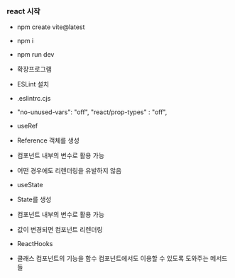 ### react 시작

- npm create vite@latest

- npm i

- npm run dev

- 확장프로그램
- ESLint 설치
- .eslintrc.cjs
- "no-unused-vars": "off",
  "react/prop-types" : "off",

- useRef
- Reference 객체를 생성
- 컴포넌트 내부의 변수로 활용 가능
- 어떤 경우에도 리렌더링을 유발하지 않음

- useState
- State를 생성
- 컴포넌트 내부의 변수로 활용 가능
- 값이 변경되면 컴포넌트 리렌더링

- ReactHooks
- 클래스 컴포넌트의 기능을 함수 컴포넌트에서도 이용할 수 있도록 도와주는 메서드들
